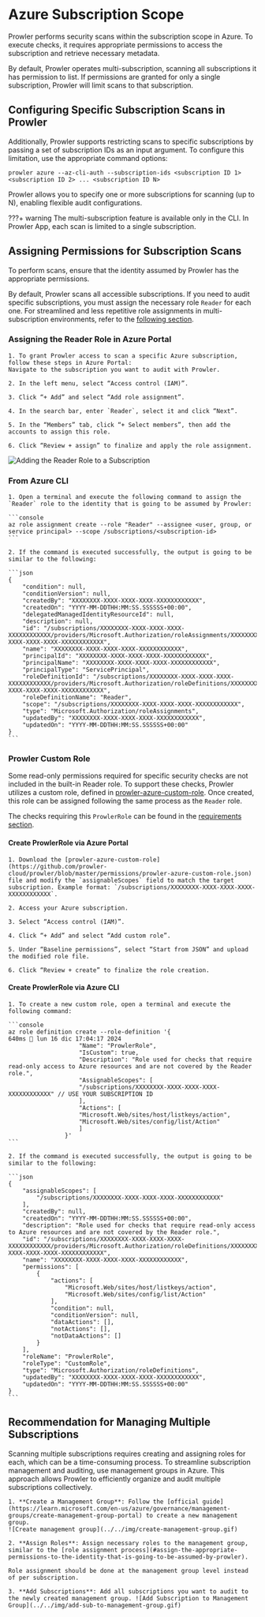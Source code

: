 # Azure Subscription Scope

Prowler performs security scans within the subscription scope in Azure. To execute checks, it requires appropriate permissions to access the subscription and retrieve necessary metadata.

By default, Prowler operates multi-subscription, scanning all subscriptions it has permission to list. If permissions are granted for only a single subscription, Prowler will limit scans to that subscription.

## Configuring Specific Subscription Scans in Prowler

Additionally, Prowler supports restricting scans to specific subscriptions by passing a set of subscription IDs as an input argument. To configure this limitation, use the appropriate command options:

```console
prowler azure --az-cli-auth --subscription-ids <subscription ID 1> <subscription ID 2> ... <subscription ID N>
```

Prowler allows you to specify one or more subscriptions for scanning (up to N), enabling flexible audit configurations.

???+ warning
    The multi-subscription feature is available only in the CLI. In Prowler App, each scan is limited to a single subscription.

## Assigning Permissions for Subscription Scans

To perform scans, ensure that the identity assumed by Prowler has the appropriate permissions.

By default, Prowler scans all accessible subscriptions. If you need to audit specific subscriptions, you must assign the necessary role `Reader` for each one. For streamlined and less repetitive role assignments in multi-subscription environments, refer to the [following section](#recommendation-for-multiple-subscriptions).

### Assigning the Reader Role in Azure Portal

    1. To grant Prowler access to scan a specific Azure subscription, follow these steps in Azure Portal:
    Navigate to the subscription you want to audit with Prowler.

    2. In the left menu, select “Access control (IAM)”.

    3. Click “+ Add” and select “Add role assignment”.

    4. In the search bar, enter `Reader`, select it and click “Next”.

    5. In the “Members” tab, click “+ Select members”, then add the accounts to assign this role.

    6. Click “Review + assign” to finalize and apply the role assignment.

![Adding the Reader Role to a Subscription](../../img/add-reader-role.gif)


### From Azure CLI

    1. Open a terminal and execute the following command to assign the `Reader` role to the identity that is going to be assumed by Prowler:

    ```console
    az role assignment create --role "Reader" --assignee <user, group, or service principal> --scope /subscriptions/<subscription-id>
    ```

    2. If the command is executed successfully, the output is going to be similar to the following:

    ```json
    {
        "condition": null,
        "conditionVersion": null,
        "createdBy": "XXXXXXXX-XXXX-XXXX-XXXX-XXXXXXXXXXXX",
        "createdOn": "YYYY-MM-DDTHH:MM:SS.SSSSSS+00:00",
        "delegatedManagedIdentityResourceId": null,
        "description": null,
        "id": "/subscriptions/XXXXXXXX-XXXX-XXXX-XXXX-XXXXXXXXXXXX/providers/Microsoft.Authorization/roleAssignments/XXXXXXXX-XXXX-XXXX-XXXX-XXXXXXXXXXXX",
        "name": "XXXXXXXX-XXXX-XXXX-XXXX-XXXXXXXXXXXX",
        "principalId": "XXXXXXXX-XXXX-XXXX-XXXX-XXXXXXXXXXXX",
        "principalName": "XXXXXXXX-XXXX-XXXX-XXXX-XXXXXXXXXXXX",
        "principalType": "ServicePrincipal",
        "roleDefinitionId": "/subscriptions/XXXXXXXX-XXXX-XXXX-XXXX-XXXXXXXXXXXX/providers/Microsoft.Authorization/roleDefinitions/XXXXXXXX-XXXX-XXXX-XXXX-XXXXXXXXXXXX",
        "roleDefinitionName": "Reader",
        "scope": "/subscriptions/XXXXXXXX-XXXX-XXXX-XXXX-XXXXXXXXXXXX",
        "type": "Microsoft.Authorization/roleAssignments",
        "updatedBy": "XXXXXXXX-XXXX-XXXX-XXXX-XXXXXXXXXXXX",
        "updatedOn": "YYYY-MM-DDTHH:MM:SS.SSSSSS+00:00"
    }
    ```


### Prowler Custom Role

Some read-only permissions required for specific security checks are not included in the built-in Reader role. To support these checks, Prowler utilizes a custom role, defined in [prowler-azure-custom-role](https://github.com/prowler-cloud/prowler/blob/master/permissions/prowler-azure-custom-role.json). Once created, this role can be assigned following the same process as the `Reader` role.

The checks requiring this `ProwlerRole` can be found in the [requirements section](../../getting-started/requirements.md#checks-that-require-prowlerrole).


#### Create ProwlerRole via Azure Portal

    1. Download the [prowler-azure-custom-role](https://github.com/prowler-cloud/prowler/blob/master/permissions/prowler-azure-custom-role.json) file and modify the `assignableScopes` field to match the target subscription. Example format: `/subscriptions/XXXXXXXX-XXXX-XXXX-XXXX-XXXXXXXXXXXX`.

    2. Access your Azure subscription.

    3. Select “Access control (IAM)”.

    4. Click “+ Add” and select “Add custom role”.

    5. Under “Baseline permissions”, select “Start from JSON” and upload the modified role file.

    6. Click “Review + create” to finalize the role creation.

#### Create ProwlerRole via Azure CLI

    1. To create a new custom role, open a terminal and execute the following command:

    ```console
    az role definition create --role-definition '{                                                                                                                   640ms  lun 16 dic 17:04:17 2024
                        "Name": "ProwlerRole",
                        "IsCustom": true,
                        "Description": "Role used for checks that require read-only access to Azure resources and are not covered by the Reader role.",
                        "AssignableScopes": [
                        "/subscriptions/XXXXXXXX-XXXX-XXXX-XXXX-XXXXXXXXXXXX" // USE YOUR SUBSCRIPTION ID
                        ],
                        "Actions": [
                        "Microsoft.Web/sites/host/listkeys/action",
                        "Microsoft.Web/sites/config/list/Action"
                        ]
                    }'
    ```

    2. If the command is executed successfully, the output is going to be similar to the following:

    ```json
    {
        "assignableScopes": [
            "/subscriptions/XXXXXXXX-XXXX-XXXX-XXXX-XXXXXXXXXXXX"
        ],
        "createdBy": null,
        "createdOn": "YYYY-MM-DDTHH:MM:SS.SSSSSS+00:00",
        "description": "Role used for checks that require read-only access to Azure resources and are not covered by the Reader role.",
        "id": "/subscriptions/XXXXXXXX-XXXX-XXXX-XXXX-XXXXXXXXXXXX/providers/Microsoft.Authorization/roleDefinitions/XXXXXXXX-XXXX-XXXX-XXXX-XXXXXXXXXXXX",
        "name": "XXXXXXXX-XXXX-XXXX-XXXX-XXXXXXXXXXXX",
        "permissions": [
            {
                "actions": [
                    "Microsoft.Web/sites/host/listkeys/action",
                    "Microsoft.Web/sites/config/list/Action"
                ],
                "condition": null,
                "conditionVersion": null,
                "dataActions": [],
                "notActions": [],
                "notDataActions": []
            }
        ],
        "roleName": "ProwlerRole",
        "roleType": "CustomRole",
        "type": "Microsoft.Authorization/roleDefinitions",
        "updatedBy": "XXXXXXXX-XXXX-XXXX-XXXX-XXXXXXXXXXXX",
        "updatedOn": "YYYY-MM-DDTHH:MM:SS.SSSSSS+00:00"
    }
    ```

## Recommendation for Managing Multiple Subscriptions

Scanning multiple subscriptions requires creating and assigning roles for each, which can be a time-consuming process. To streamline subscription management and auditing, use management groups in Azure. This approach allows Prowler to efficiently organize and audit multiple subscriptions collectively.

    1. **Create a Management Group**: Follow the [official guide](https://learn.microsoft.com/en-us/azure/governance/management-groups/create-management-group-portal) to create a new management group.
    ![Create management group](../../img/create-management-group.gif)

    2. **Assign Roles**: Assign necessary roles to the management group, similar to the [role assignment process](#assign-the-appropriate-permissions-to-the-identity-that-is-going-to-be-assumed-by-prowler).

    Role assignment should be done at the management group level instead of per subscription.

    3. **Add Subscriptions**: Add all subscriptions you want to audit to the newly created management group. ![Add Subscription to Management Group](../../img/add-sub-to-management-group.gif)
